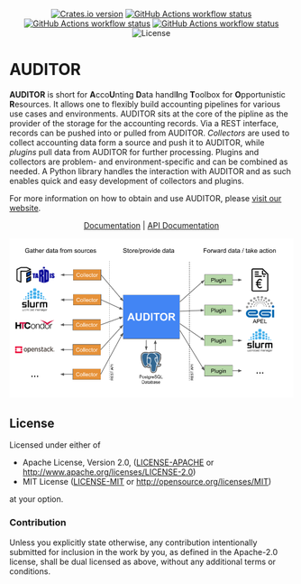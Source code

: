 <p align="center">
  <a href="https://crates.io/crates/auditor"
    ><img
      src="https://img.shields.io/crates/v/auditor?style=flat-square"
      alt="Crates.io version"
  /></a>
  <a href="https://github.com/alu-schumacher/AUDITOR/actions"
    ><img
      src="https://img.shields.io/github/workflow/status/alu-schumacher/AUDITOR/Auditor/main?label=Auditor CI&style=flat-square"
      alt="GitHub Actions workflow status"
  /></a>
  <a href="https://github.com/orgs/ALU-Schumacher/packages"
    ><img
      src="https://img.shields.io/github/workflow/status/alu-schumacher/AUDITOR/Containers/main?label=Docker builds&style=flat-square"
      alt="GitHub Actions workflow status"
  /></a>
  <a href="https://github.com/alu-schumacher/AUDITOR/actions"
    ><img
      src="https://img.shields.io/github/workflow/status/alu-schumacher/AUDITOR/RPM/main?label=RPM builds&style=flat-square"
      alt="GitHub Actions workflow status"
  /></a>
  <img
    src="https://img.shields.io/crates/l/auditor?style=flat-square"
    alt="License"
  />
</p>

# AUDITOR

**AUDITOR** is short for 
<b>A</b>cco<b>U</b>nting <b>D</b>ata handl<b>I</b>ng <b>T</b>oolbox for <b>O</b>pportunistic <b>R</b>esources.
It allows one to flexibly build accounting pipelines for various use cases and environments.
AUDITOR sits at the core of the pipline as the provider of the storage for the accounting records.
Via a REST interface, records can be pushed into or pulled from AUDITOR.
*Collectors* are used to collect accounting data form a source and push it to AUDITOR, while *plugins* pull data from AUDITOR for further processing.
Plugins and collectors are problem- and environment-specific and can be combined as needed. 
A Python library handles the interaction with AUDITOR and as such enables quick and easy development of collectors and plugins.

For more information on how to obtain and use AUDITOR, please [visit our website](https://alu-schumacher.github.io/AUDITOR/).


<p align="center">
  <a href="https://alu-schumacher.github.io/AUDITOR/">Documentation</a>
  |
  <a href="https://docs.rs/auditor">API Documentation</a>
</p>


<p align="center">
  <img
    width="700"
    src="https://raw.githubusercontent.com/alu-schumacher/AUDITOR/main/media/auditor_overview.png"
  />
</p>



## License

Licensed under either of

 - Apache License, Version 2.0, ([LICENSE-APACHE](https://github.com/ALU-Schumacher/AUDITOR/blob/main/LICENSE-APACHE) or <http://www.apache.org/licenses/LICENSE-2.0>)
 - MIT License ([LICENSE-MIT](https://github.com/ALU-Schumacher/AUDITOR/blob/main/LICENSE-MIT) or <http://opensource.org/licenses/MIT>)

at your option.

### Contribution

Unless you explicitly state otherwise, any contribution intentionally submitted for inclusion in the work by you, as defined in the Apache-2.0 license, shall be dual licensed as above, without any additional terms or conditions.
